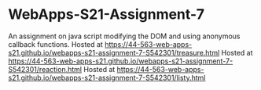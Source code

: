 # WebApps-S21-Assignment-7
An assignment on java script modifying the DOM and using anonymous callback functions.
Hosted at  https://44-563-web-apps-s21.github.io/webapps-s21-assignment-7-S542301/treasure.html
Hosted at  https://44-563-web-apps-s21.github.io/webapps-s21-assignment-7-S542301/reaction.html
Hosted at  https://44-563-web-apps-s21.github.io/webapps-s21-assignment-7-S542301/listy.html
